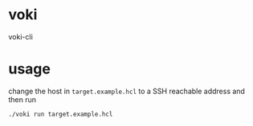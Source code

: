 # voki
voki-cli

# usage

change the host in `target.example.hcl` to a SSH reachable address and then run

```sh
./voki run target.example.hcl
```
